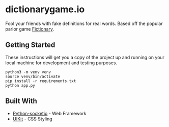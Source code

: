# dictionarygame.io
Fool your friends with fake definitions for real words. Based off the popular parlor game [Fictionary](https://en.wikipedia.org/wiki/Fictionary).


## Getting Started

These instructions will get you a copy of the project up and running on your local machine for development and testing purposes.

```
python3 -m venv venv
source venv/bin/activate
pip install -r requirements.txt
python app.py
```

## Built With

* [Python-socketio](https://github.com/miguelgrinberg/python-socketio) - Web Framework
* [UIKit](https://getuikit.com/) - CSS Styling
